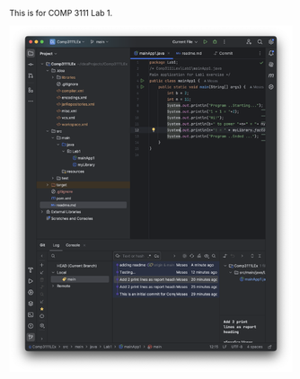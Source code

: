 This is for COMP 3111 Lab 1.

![](https://github.com/mosessswk/Comp3111LEx/blob/a1c77afd5b26a5276bae81333211183055119777/Screenshot%202024-09-15%20at%2022.14.14.png)